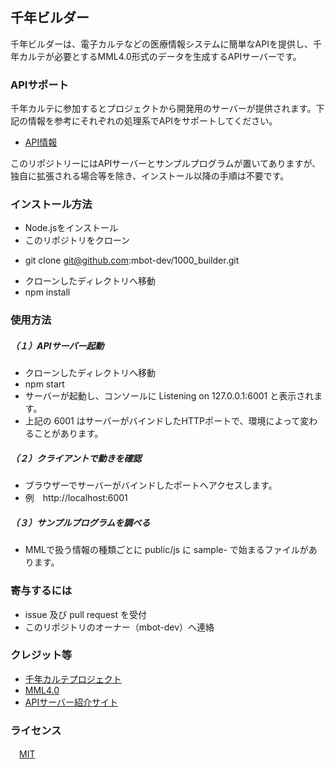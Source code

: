 ## 千年ビルダー

千年ビルダーは、電子カルテなどの医療情報システムに簡単なAPIを提供し、千年カルテが必要とするMML4.0形式のデータを生成するAPIサーバーです。  


### APIサポート
千年カルテに参加するとプロジェクトから開発用のサーバーが提供されます。下記の情報を参考にそれぞれの処理系でAPIをサポートしてください。

 * [API情報](https://github.com/mbot-dev/1000_builder/wiki/simple)


このリポジトリーにはAPIサーバーとサンプルプログラムが置いてありますが、独自に拡張される場合等を除き、インストール以降の手順は不要です。


### インストール方法
 * Node.jsをインストール
 * このリポジトリをクローン
  - git clone git@github.com:mbot-dev/1000_builder.git
 * クローンしたディレクトリへ移動
 * npm install


### 使用方法

##### （１）APIサーバー起動
 * クローンしたディレクトリへ移動
 * npm start
 * サーバーが起動し、コンソールに Listening on 127.0.0.1:6001 と表示されます。
 * 上記の 6001 はサーバーがバインドしたHTTPポートで、環境によって変わることがあります。

##### （２）クライアントで動きを確認
 * ブラウザーでサーバーがバインドしたポートへアクセスします。
 * 例　http://localhost:6001

##### （３）サンプルプログラムを調べる
 * MMLで扱う情報の種類ごとに public/js に sample- で始まるファイルがあります。


### 寄与するには
 * issue 及び pull request を受付
 * このリポジトリのオーナー（mbot-dev）へ連絡


### クレジット等
 * [千年カルテプロジェクト](https://www.facebook.com/gEHR-398609153661839/)
 * [MML4.0](http://www.medxml.net/MML40j/mml4.html)
 * [APIサーバー紹介サイト](https://1000-builder.au-syd.mybluemix.net)


### ライセンス
　[MIT](https://opensource.org/licenses/mit-license.php)
